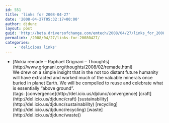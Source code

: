 ```yaml
---
id: 551
title: 'links for 2008-04-27'
date: '2008-04-27T05:32:17+00:00'
author: djdunc
layout: post
guid: 'http://beta.driversofchange.com/emtech/2008/04/27/links_for_20080427/'
permalink: /2008/04/27/links-for-20080427/
categories:
    - 'delicious links'
---
```


- <div class="delicious-link">[Nokia remade – Raphael Grignani – Thoughts](http://www.grignani.org/thoughts/2008/02/remade.html)</div><div class="delicious-extended">We drew on a simple insight that in the not too distant future humanity will have extracted and worked much of the valuable minerals once buried in planet Earth. We will be compelled to reuse and celebrate what is essentially “above ground”.
    
    </div><div class="delicious-tags">(tags: [convergence](http://del.icio.us/djdunc/convergence) [craft](http://del.icio.us/djdunc/craft) [sustainability](http://del.icio.us/djdunc/sustainability) [recycling](http://del.icio.us/djdunc/recycling) [waste](http://del.icio.us/djdunc/waste))</div>
